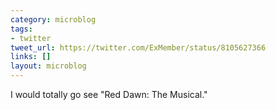 ```yaml
---
category: microblog
tags:
- twitter
tweet_url: https://twitter.com/ExMember/status/8105627366
links: []
layout: microblog
---
```

I would totally go see "Red Dawn: The Musical."
